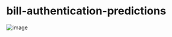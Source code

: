 # bill-authentication-predictions

![image](https://github.com/MisterAare/bill-authentication-predictions/assets/109184556/300ee81c-67d3-472a-9356-0242eaacd938)





